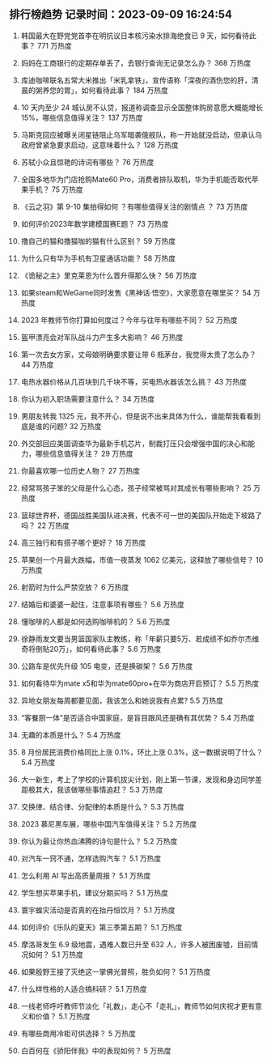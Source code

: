 
## 排行榜趋势 记录时间：2023-09-09 16:24:54
  
  1. 韩国最大在野党党首李在明抗议日本核污染水排海绝食已 9 天，如何看待此事？ 771 万热度
    
  2. 妈妈在工商银行的定期存单丢了，去银行查询无记录怎么办？ 368 万热度
    
  3. 库迪咖啡联名五常大米推出「米乳拿铁」，宣传语称「深夜的酒伤您的肝，清晨的粥养您的胃」，如何看待此事？ 184 万热度
    
  4. 10 天内至少 24 城认房不认贷，报道称调查显示全国整体购房意愿大概能增长15%，哪些信息值得关注？ 137 万热度
    
  5. 马斯克回应被曝关闭星链阻止乌军暗袭俄舰队，称一开始就没启动，但承认乌政府曾紧急要求启动，这意味着什么？ 128 万热度
    
  6. 苏轼小众且惊艳的诗词有哪些？ 76 万热度
    
  7. 全国多地华为门店抢购Mate60 Pro，消费者排队取机，华为手机能否取代苹果手机？ 75 万热度
    
  8. 《云之羽》第 9-10 集拍得如何 ？有哪些值得关注的剧情点 ？ 73 万热度
    
  9. 如何评价2023年数学建模国赛E题？ 73 万热度
    
  10. 撸自己的猫和撸猫咖的猫有什么区别？ 59 万热度
    
  11. 为什么只有华为手机有卫星通话功能？ 58 万热度
    
  12. 《诡秘之主》里克莱恩为什么晋升得那么快？ 56 万热度
    
  13. 如果steam和WeGame同时发售《黑神话·悟空》，大家愿意在哪里买？ 54 万热度
    
  14. 2023 年教师节你打算如何度过？今年与往年有哪些不同？ 52 万热度
    
  15. 盔甲漂亮会对军队战斗力产生多大影响？ 46 万热度
    
  16. 第一次去女方家，丈母娘明确要求要让带 6 瓶茅台，我觉得太贵了怎么办？ 44 万热度
    
  17. 电热水器价格从几百块到几千块不等，买电热水器该怎么挑？ 43 万热度
    
  18. 你认为初入职场需要注意什么？ 34 万热度
    
  19. 男朋友转我 1325 元，我不开心，但是说不出来具体为什么，谁能帮我看看到底是谁的问题? 32 万热度
    
  20. 外交部回应美国调查华为最新手机芯片，制裁打压只会增强中国的决心和能力，哪些信息值得关注？ 29 万热度
    
  21. 你最喜欢哪一位历史人物？ 27 万热度
    
  22. 经常骂孩子笨的父母是什么心态，孩子经常被骂对其成长有哪些影响？ 25 万热度
    
  23. 篮球世界杯，德国战胜美国队进决赛，代表不可一世的美国队开始走下坡路了吗？ 22 万热度
    
  24. 高三独行和有搭子哪个更好？ 18 万热度
    
  25. 苹果创一个月最大跌幅，市值一夜蒸发 1062 亿美元，这释放了哪些信号？ 10 万热度
    
  26. 射箭时为什么严禁空放？ 6 万热度
    
  27. 结婚后和婆婆一起住，注意事项有哪些？ 5.6 万热度
    
  28. 懂咖啡的人都是如何选购咖啡机的？ 5.6 万热度
    
  29. 徐静雨发文要当男篮国家队主教练，称「年薪只要5万、若成绩不如乔尔杰维奇将倒贴20万」，如何看待此事？ 5.6 万热度
    
  30. 公路车是优先升级 105 电变，还是换碳架？ 5.6 万热度
    
  31. 如何看待华为mate x5和华为mate60pro+在华为商店开启预订？ 5.5 万热度
    
  32. 异地女朋友每周都要见面，我该怎么和她说我有点累? 5.5 万热度
    
  33. “客餐厨一体”是否适合中国家庭，是盲目跟风还是确有其优势？ 5.4 万热度
    
  34. 无趣的本质是什么？ 5.4 万热度
    
  35. 8 月份居民消费价格同比上涨 0.1%，环比上涨 0.3%，这一数据说明了什么？ 5.4 万热度
    
  36. 大一新生，考上了学校的计算机拔尖计划，刚上第一节课，发现和身边同学差距极其大，我该做哪些事情追赶？ 5.3 万热度
    
  37. 交换律、结合律、分配律的本质是什么？ 5.3 万热度
    
  38. 2023 慕尼黑车展，哪些中国汽车值得关注？ 5.2 万热度
    
  39. 你认为最让你热血沸腾的诗句是什么？ 5.2 万热度
    
  40. 对汽车一窍不通，怎样选购汽车？ 5.1 万热度
    
  41. 怎么利用 AI 写出高质量周报？ 5.1 万热度
    
  42. 学生想买苹果手机，建议分期买吗？ 5.1 万热度
    
  43. 寰宇蝗灾活动是否真的在抬丹恒饮月？ 5.1 万热度
    
  44. 如何评价《乐队的夏天》第三季第五期？ 5.1 万热度
    
  45. 摩洛哥发生 6.9 级地震，遇难人数已升至 632 人，许多人被困废墟，目前情况如何？ 5.1 万热度
    
  46. 如果殷野王接了灭绝这一掌佛光普照，胜负如何？ 5.1 万热度
    
  47. 什么样性格的人适合搞科研？ 5.1 万热度
    
  48. 一线老师呼吁教师节淡化「礼数」，走心不「走礼」，教师节如何庆祝才更有意义和价值？ 5.1 万热度
    
  49. 有哪些商用冷柜可供选择？ 5 万热度
    
  50. 白百何在《骄阳伴我》中的表现如何？ 5 万热度
    